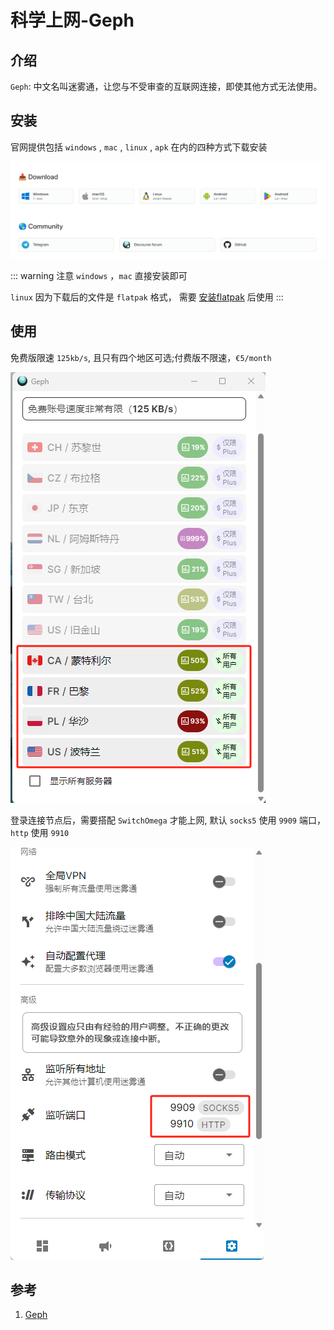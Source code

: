 # 科学上网-Geph

## 介绍
`Geph`: 中文名叫迷雾通，让您与不受审查的互联网连接，即使其他方式无法使用。

## 安装
官网提供包括 `windows` , `mac` , `linux` , `apk` 在内的四种方式下载安装

![下载](/Images/Wall/科学上网-Geph/download.png '下载')

::: warning 注意
`windows` ，`mac` 直接安装即可

`linux` 因为下载后的文件是 `flatpak` 格式， 需要 [安装flatpak](/Articles/Shell/Ubuntu安装flatpak软件) 后使用
:::

## 使用
免费版限速 `125kb/s`, 且只有四个地区可选;付费版不限速，`€5/month`

![节点](/Images/Wall/科学上网-Geph/server_list.png '节点')

登录连接节点后，需要搭配 `SwitchOmega` 才能上网, 默认 `socks5` 使用 `9909` 端口，`http` 使用 `9910`

![端口](/Images/Wall/科学上网-Geph/link_port.png '端口')


## 参考
1. [Geph](https://geph.io/en)